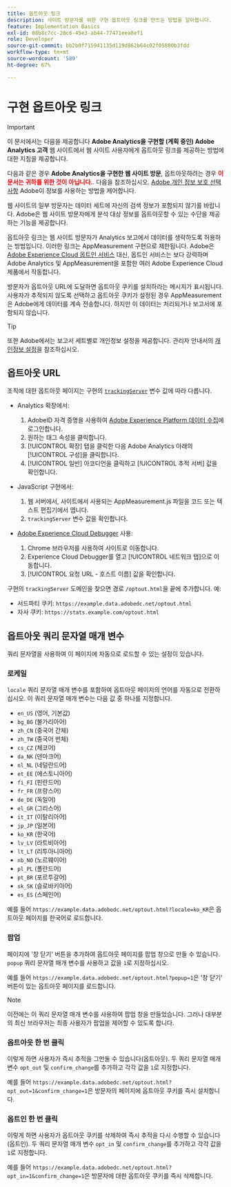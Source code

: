 ```yaml
---
title: 옵트아웃 링크
description: 사이트 방문자를 위한 구현 옵트아웃 링크를 만드는 방법을 알아봅니다.
feature: Implementation Basics
exl-id: 08b8c7cc-28c6-45e3-ab44-77471eea8ef1
role: Developer
source-git-commit: bb2b0f715941135d119d862b64c02f05800b3fdd
workflow-type: tm+mt
source-wordcount: '589'
ht-degree: 67%

---
```


# 구현 옵트아웃 링크

>[!IMPORTANT]
>
> 이 문서에서는 다음을 제공합니다 **Adobe Analytics을 구현할 (계획 중인) Adobe Analytics 고객** 웹 사이트에서 웹 사이트 사용자에게 옵트아웃 링크를 제공하는 방법에 대한 지침을 제공합니다. <p><p>
> 다음과 같은 경우 **Adobe Analytics을 구현한 웹 사이트 방문**, 옵트아웃하려는 경우 **<span style="color:red">이 문서는 귀하를 위한 것이 아닙니다.</span>**. 다음을 참조하십시오. [Adobe 개인 정보 보호 선택 사항](https://www.adobe.com/kr/privacy/opt-out.html) Adobe이 정보를 사용하는 방법을 제어합니다.

웹 사이트의 일부 방문자는 데이터 세트에 자신의 검색 정보가 포함되지 않기를 바랍니다. Adobe은 웹 사이트 방문자에게 분석 대상 정보를 옵트아웃할 수 있는 수단을 제공하는 기능을 제공합니다.

옵트아웃 링크는 웹 사이트 방문자가 Analytics 보고에서 데이터를 생략하도록 허용하는 방법입니다. 이러한 링크는 AppMeasurement 구현으로 제한됩니다. Adobe은 [Adobe Experience Cloud 옵트인 서비스](https://experienceleague.adobe.com/docs/id-service/using/implementation/opt-in-service/optin-overview.html?lang=ko-KR) 대신, 옵트인 서비스는 보다 강력하며 Adobe Analytics 및 AppMeasurement을 포함한 여러 Adobe Experience Cloud 제품에서 작동합니다.

방문자가 옵트아웃 URL에 도달하면 옵트아웃 쿠키를 설치하라는 메시지가 표시됩니다. 사용자가 추적되지 않도록 선택하고 옵트아웃 쿠키가 설정된 경우 AppMeasurement은 Adobe에게 데이터를 계속 전송합니다. 하지만 이 데이터는 처리되거나 보고서에 포함되지 않습니다.

>[!TIP]
>
>또한 Adobe에서는 보고서 세트별로 개인정보 설정을 제공합니다. 관리자 안내서의 [개인정보 설정](/help/admin/admin/c-manage-report-suites/c-edit-report-suites/general/privacy-settings.md)을 참조하십시오.

## 옵트아웃 URL

조직에 대한 옵트아웃 페이지는 구현의 [`trackingServer`](../vars/config-vars/trackingserver.md) 변수 값에 따라 다릅니다.

* Analytics 확장에서:
   1. AdobeID 자격 증명을 사용하여 [Adobe Experience Platform 데이터 수집](https://experience.adobe.com/data-collection)에 로그인합니다.
   1. 원하는 태그 속성을 클릭합니다.
   1. [!UICONTROL 확장] 탭을 클릭한 다음 Adobe Analytics 아래의 [!UICONTROL 구성]을 클릭합니다.
   1. [!UICONTROL 일반] 아코디언을 클릭하고 [!UICONTROL 추적 서버] 값을 확인합니다.

* JavaScript 구현에서:
   1. 웹 서버에서, 사이트에서 사용되는 AppMeasurement.js 파일을 코드 또는 텍스트 편집기에서 엽니다.
   1. `trackingServer` 변수 값을 확인합니다.

* [Adobe Experience Cloud Debugger](https://experienceleague.adobe.com/docs/experience-platform/debugger/home.html) 사용:
   1. Chrome 브라우저를 사용하여 사이트로 이동합니다.
   1. Experience Cloud Debugger를 열고 [!UICONTROL 네트워크 탭]으로 이동합니다.
   1. [!UICONTROL 요청 URL - 호스트 이름] 값을 확인합니다.

구현의 `trackingServer` 도메인을 찾으면 경로 `/optout.html`을 끝에 추가합니다. 예:

* 서드파티 쿠키: `https://example.data.adobedc.net/optout.html`
* 자사 쿠키: `https://stats.example.com/optout.html`

## 옵트아웃 쿼리 문자열 매개 변수

쿼리 문자열을 사용하여 이 페이지에 자동으로 로드할 수 있는 설정이 있습니다.

### 로케일

`locale` 쿼리 문자열 매개 변수를 포함하여 옵트아웃 페이지의 언어를 자동으로 전환하십시오. 이 쿼리 문자열 매개 변수는 다음 값 중 하나를 지정합니다.

* `en_US` (영어, 기본값)
* `bg_BG` (불가리아어)
* `zh_CN` (중국어 간체)
* `zh_TW` (중국어 번체)
* `cs_CZ` (체코어)
* `da_NK` (덴마크어)
* `nl_NL` (네덜란드어)
* `et_EE` (에스토니아어)
* `fi_FI` (핀란드어)
* `fr_FR` (프랑스어)
* `de_DE` (독일어)
* `el_GR` (그리스어)
* `it_IT` (이탈리아어)
* `jp_JP` (일본어)
* `ko_KR` (한국어)
* `lv_LV` (라트비아어)
* `lt_LT` (리투아니아어)
* `nb_NO` (노르웨이어)
* `pl_PL` (폴란드어)
* `pt_BR` (포르투갈어)
* `sk_SK` (슬로바키아어)
* `es_ES` (스페인어)

예를 들어 `https://example.data.adobedc.net/optout.html?locale=ko_KR`은 옵트아웃 페이지를 한국어로 로드합니다.

### 팝업

페이지에 &#39;창 닫기&#39; 버튼을 추가하여 옵트아웃 페이지를 팝업 창으로 만들 수 있습니다. `popup` 쿼리 문자열 매개 변수를 사용하고 값을 `1`로 지정하십시오.

예를 들어 `https://example.data.adobedc.net/optout.html?popup=1`은 &#39;창 닫기&#39; 버튼이 있는 옵트아웃 페이지를 로드합니다.

>[!NOTE]
>
>이전에는 이 쿼리 문자열 매개 변수를 사용하여 팝업 창을 만들었습니다. 그러나 대부분의 최신 브라우저는 최종 사용자가 팝업을 제어할 수 있도록 합니다.

### 옵트아웃 한 번 클릭

이렇게 하면 사용자가 즉시 추적을 그만둘 수 있습니다(옵트아웃). 두 쿼리 문자열 매개 변수 `opt_out` 및 `confirm_change`를 추가하고 각각 값을 `1`로 지정합니다.

예를 들어 `https://example.data.adobedc.net/optout.html?opt_out=1&confirm_change=1`은 방문자의 페이지에 옵트아웃 쿠키를 즉시 설치합니다.

### 옵트인 한 번 클릭

이렇게 하면 사용자가 옵트아웃 쿠키를 삭제하여 즉시 추적을 다시 수행할 수 있습니다(옵트인). 두 쿼리 문자열 매개 변수 `opt_in` 및 `confirm_change`를 추가하고 각각 값을 `1`로 지정합니다.

예를 들어 `https://example.data.adobedc.net/optout.html?opt_in=1&confirm_change=1`은 방문자에 대한 옵트아웃 쿠키를 즉시 삭제합니다.
